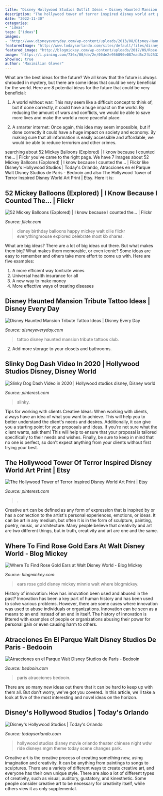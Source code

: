 ```yaml
---
title: "Disney Hollywood Studios Outfit Ideas ~ Disney Haunted Mansion Tribute Tattoo Ideas"
description: "The hollywood tower of terror inspired disney world art print"
date: "2022-11-30"
categories:
- "ideas"
tags: ["ideas"]
images:
- "http://www.disneyeveryday.com/wp-content/uploads/2013/08/Disney-Haunted-Mansion-Tattoo-Wallpaper-Club-33.jpg"
featuredImage: "http://www.todaysorlando.com/sites/default/files/disney_hollywood_studios_theater_chinese.jpg"
featured_image: "http://blogmickey.com/wp-content/uploads/2017/09/Rose-Gold-Ears-2.jpg"
image: "https://i.pinimg.com/736x/00/de/2e/00de2e956890e087ead5c2fb2532363c.jpg"
ShowToc: true
author: "Maximilian Glover"
---
```



What are the best ideas for the future?
We all know that the future is always shrouded in mystery, but there are some ideas that could be very beneficial for the world. Here are 8 potential ideas for the future that could be very beneficial:
1. A world without war: This may seem like a difficult concept to think of, but if done correctly, it could have a huge impact on the world. By reducing the amount of wars and conflicts, we would be able to save more lives and make the world a more peaceful place.

2. A smarter internet: Once again, this idea may seem impossible, but if done correctly it could have a huge impact on society and economy. By making sure that all information is easily accessible and affordable, we would be able to reduce terrorism and other crimes.


	

		
searching about 52 Mickey Balloons (Explored) | I know because I counted the… | Flickr you've came to the right page. We have 7 Images about 52 Mickey Balloons (Explored) | I know because I counted the… | Flickr like Disney&#039;s Hollywood Studios | Today&#039;s Orlando, Atracciones en el Parque Walt Disney Studios de Paris - Bedooin and also The Hollywood Tower of Terror Inspired Disney World Art Print | Etsy. Here it is:
		
    
## 52 Mickey Balloons (Explored) | I Know Because I Counted The… | Flickr

<img loading=lazy src="https://c2.staticflickr.com/4/3009/5840064558_5c8fa420df_b.jpg" onerror="this.onerror=null;this.src='https://tse1.mm.bing.net/th?id=OIP.gTZNGDGYZrZ_D60Dp7RmBAHaE6&amp;pid=15.1';" alt="52 Mickey Balloons (Explored) | I know because I counted the… | Flickr">

_Source: flickr.com_

>disney birthday balloons happy mickey walt ollie flickr everythingmouse explored celebrate most kb shares. 

	

What are big ideas?
There are a lot of big ideas out there. But what makes them big? What makes them memorable, or even iconic? Some ideas are easy to remember and others take more effort to come up with. Here are five examples: 
1. A more efficient way tonitrate wines
2. Universal health insurance for all
3. A new way to make money
4. More effective ways of treating diseases

    
## Disney Haunted Mansion Tribute Tattoo Ideas | Disney Every Day

<img loading=lazy src="http://www.disneyeveryday.com/wp-content/uploads/2013/08/Disney-Haunted-Mansion-Tattoo-Wallpaper-Club-33.jpg" onerror="this.onerror=null;this.src='https://tse1.mm.bing.net/th?id=OIP.lPCcgYgb5MFYVuXGam5czQHaJ4&amp;pid=15.1';" alt="Disney Haunted Mansion Tribute Tattoo Ideas | Disney Every Day">

_Source: disneyeveryday.com_

>tattoo disney haunted mansion tribute tattoos club. 

	

2. Add more storage to your closets and bathrooms.

    
## Slinky Dog Dash Video In 2020 | Hollywood Studios Disney, Disney World

<img loading=lazy src="https://i.pinimg.com/736x/76/64/2a/76642adf1a2e8c305334ff57d7c3083b.jpg" onerror="this.onerror=null;this.src='https://tse4.mm.bing.net/th?id=OIP.ujVufPyMImmb5ssV719mKwHaE8&amp;pid=15.1';" alt="Slinky Dog Dash Video in 2020 | Hollywood studios disney, Disney world">

_Source: pinterest.com_

>slinky. 

	

Tips for working with clients
Creative Ideas: When working with clients, always have an idea of what you want to achieve. This will help you to better understand the client's needs and desires. Additionally, it can give you a starting point for your proposals and ideas. If you're not sure what the client wants, ask them! This will help to ensure that your proposal is tailored specifically to their needs and wishes. Finally, be sure to keep in mind that no one is perfect, so don't expect anything from your clients without first trying your best.

    
## The Hollywood Tower Of Terror Inspired Disney World Art Print | Etsy

<img loading=lazy src="https://i.pinimg.com/736x/00/de/2e/00de2e956890e087ead5c2fb2532363c.jpg" onerror="this.onerror=null;this.src='https://tse4.mm.bing.net/th?id=OIP.sI10CTl1PGj5uR7v2j4v8gHaKb&amp;pid=15.1';" alt="The Hollywood Tower of Terror Inspired Disney World Art Print | Etsy">

_Source: pinterest.com_

>. 

	

Creative art can be defined as any form of expression that is inspired by or has a connection to the artist's personal experiences, emotions, or ideas. It can be art in any medium, but often it is in the form of sculpture, painting, poetry, music, or architecture. Many people believe that creativity and art are two different things, but in truth, creativity and art are one and the same.

    
## Where To Find Rose Gold Ears At Walt Disney World - Blog Mickey

<img loading=lazy src="http://blogmickey.com/wp-content/uploads/2017/09/Rose-Gold-Ears-2.jpg" onerror="this.onerror=null;this.src='https://tse4.mm.bing.net/th?id=OIP.RkRrskONj31SvgHWjOXq8wHaE7&amp;pid=15.1';" alt="Where To Find Rose Gold Ears at Walt Disney World - Blog Mickey">

_Source: blogmickey.com_

>ears rose gold disney mickey minnie walt where blogmickey. 

	

History of innovation: How has innovation been used and abused in the past?
Innovation has been a key part of human history and has been used to solve various problems. However, there are some cases where innovation was used to abuse individuals or organizations. Innovation can be seen as a means to an end instead of an end in itself. The history of innovation is littered with examples of people or organizations abusing their power for personal gain or even causing harm to others.

    
## Atracciones En El Parque Walt Disney Studios De Paris - Bedooin

<img loading=lazy src="https://admin.bedooin.com/thumb/original/?image=posts/images/6KF5wyUZeys7dBiNxC5nYdT0MlbSq520c9H2r74n.jpeg" onerror="this.onerror=null;this.src='https://tse3.mm.bing.net/th?id=OIP.FtMnOPcY3NvybIJhWz5cUgHaE8&amp;pid=15.1';" alt="Atracciones en el Parque Walt Disney Studios de Paris - Bedooin">

_Source: bedooin.com_

>paris atracciones bedooin. 

	

There are so many new ideas out there that it can be hard to keep up with them all. But don't worry, we've got you covered. In this article, we'll take a look at five of the most interesting and novel ideas on the horizon.

    
## Disney&#039;s Hollywood Studios | Today&#039;s Orlando

<img loading=lazy src="http://www.todaysorlando.com/sites/default/files/disney_hollywood_studios_theater_chinese.jpg" onerror="this.onerror=null;this.src='https://tse1.mm.bing.net/th?id=OIP.1sLeSM2K4fRGp4_1SXmiAgHaE8&amp;pid=15.1';" alt="Disney&#039;s Hollywood Studios | Today&#039;s Orlando">

_Source: todaysorlando.com_

>hollywood studios disney movie orlando theater chinese night wdw ride disneys mgm theme today scene changes park. 

	

Creative art is the creative process of creating something new, using imagination and creativity. It can be anything from paintings to songs to sculptures. There are a variety of different ways to create creative art, and everyone has their own unique style. There are also a lot of different types of creativity, such as visual, auditory, gustatory, and kinesthetic. Some people consider creative art to be necessary for creativity itself, while others view it as only supplemental.

